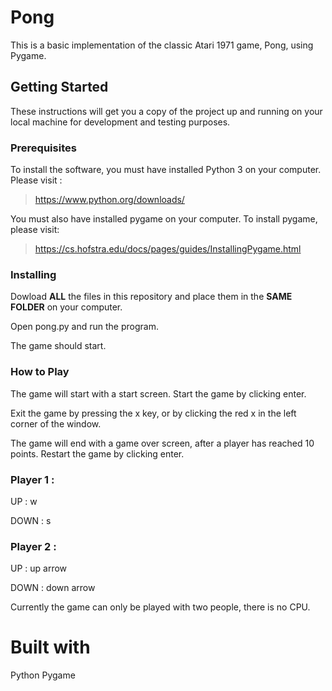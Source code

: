 # **Pong**

This is a basic implementation of the classic Atari 1971 game, Pong, using Pygame.

## **Getting Started**

These instructions will get you a copy of the project up and running on your local machine for development and testing purposes.

### **Prerequisites**

To install the software, you must have installed Python 3 on your computer. Please visit :

>https://www.python.org/downloads/

You must also have installed pygame on your computer. To install pygame, please visit:

>https://cs.hofstra.edu/docs/pages/guides/InstallingPygame.html

### **Installing**

Dowload **ALL** the files in this repository and place them in the **SAME FOLDER** on your computer.

Open pong.py and run the program. 

The game should start.

### **How to Play**

The game will start with a start screen. Start the game by clicking enter.

Exit the game by pressing the x key, or by clicking the red x in the left corner of the window.

The game will end with a game over screen, after a player has reached 10 points. Restart the game by clicking enter.

### Player 1 :

UP : w

DOWN : s

### Player 2 :

UP : up arrow

DOWN : down arrow

Currently the game can only be played with two people, there is no CPU.

# **Built with**

Python
Pygame
